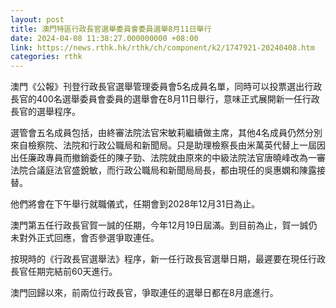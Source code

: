 ```yaml
---
layout: post
title: 澳門特區行政長官選舉委員會委員選舉8月11日舉行
date: 2024-04-08 11:38:27.000000000 +08:00
link: https://news.rthk.hk/rthk/ch/component/k2/1747921-20240408.htm
categories: rthk
---
```


澳門《公報》刊登行政長官選舉管理委員會5名成員名單，同時可以投票選出行政長官的400名選舉委員會委員的選舉會在8月11日舉行，意味正式展開新一任行政長官的選舉程序。

選管會五名成員包括，由終審法院法官宋敏莉繼續做主席，其他4名成員仍然分別來自檢察院、法院和行政公職局和新聞局。只是助理檢察長由米萬英代替上一屆因出任廉政專員而撤銷委任的陳子勁、法院就由原來的中級法院法官唐曉峰改為一審法院合議庭法官盛銳敏，而行政公職局和新聞局局長，都由現任的吳惠嫻和陳露接替。

他們將會在下午舉行就職儀式，任期會到2028年12月31日為止。

澳門第五任行政長官賀一誠的任期，今年12月19日屆滿。到目前為止，賀一誠仍未對外正式回應，會否參選爭取連任。

按現時的《行政長官選舉法》程序，新一任行政長官選舉日期，最遲要在現任行政長官任期完結前60天進行。

澳門回歸以來，前兩位行政長官，爭取連任的選舉日都在8月底進行。
